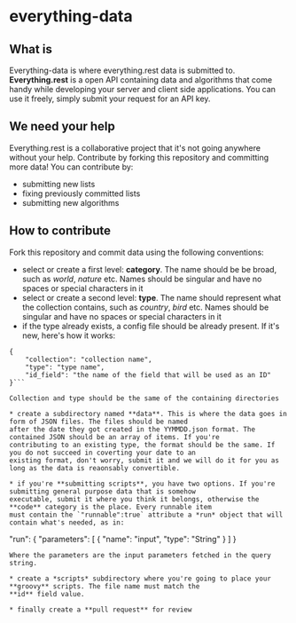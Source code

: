 # everything-data

## What is
Everything-data is where everything.rest data is submitted to.
**Everything.rest** is a open API containing data and algorithms that come handy while developing your server and
client side applications.
You can use it freely, simply submit your request for an API key.

## We need your help
Everything.rest is a collaborative project that it's not going anywhere without your help.
Contribute by forking this repository and committing more data! You can contribute by:

* submitting new lists
* fixing previously committed lists
* submitting new algorithms

## How to contribute
Fork this repository and commit data using the following conventions:

* select or create a first level: **category**. The name should be be broad, such as *world*, *nature* etc. Names
should be singular and have no spaces or special characters in it
* select or create a second level: **type**. The name should represent what the collection contains, such as *country*,
*bird* etc. Names should be singular and have no spaces or special characters in it
* if the type already exists, a config file should be already present. If it's new, here's how it works:

```
{
    "collection": "collection name",
    "type": "type name",
    "id_field": "the name of the field that will be used as an ID"
}```

Collection and type should be the same of the containing directories

* create a subdirectory named **data**. This is where the data goes in form of JSON files. The files should be named
after the date they got created in the YYMMDD.json format. The contained JSON should be an array of items. If you're
contributing to an existing type, the format should be the same. If you do not succeed in coverting your date to an
existing format, don't worry, submit it and we will do it for you as long as the data is reaonsably convertible.

* if you're **submitting scripts**, you have two options. If you're submitting general purpose data that is somehow
executable, submit it where you think it belongs, otherwise the **code** category is the place. Every runnable item
must contain the `"runnable":true` attribute a *run* object that will contain what's needed, as in:

```
"run": {
      "parameters": [
        {
          "name": "input",
          "type": "String"
        }
      ]
    }
```
Where the parameters are the input parameters fetched in the query string.

* create a *scripts* subdirectory where you're going to place your **groovy** scripts. The file name must match the
**id** field value.

* finally create a **pull request** for review